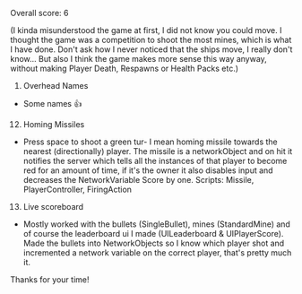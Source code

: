 Overall score: 6

(I kinda misunderstood the game at first, I did not know you could move. I thought the game was a competition to shoot the most mines, which is what I have done. Don't ask how I never noticed that the ships move, I really don't know... But also I think the game makes more sense this way anyway, without making Player Death, Respawns or Health Packs etc.)

1. Overhead Names
- Some names 👍

12. Homing Missiles
- Press space to shoot a green tur- I mean homing missile towards the nearest (directionally) player. The missile is a networkObject and on hit it notifies the server which tells all the instances of that player to become red for an amount of time, if it's the owner it also disables input and decreases the NetworkVariable Score by one. Scripts: Missile, PlayerController, FiringAction

13. Live scoreboard
- Mostly worked with the bullets (SingleBullet), mines (StandardMine) and of course the leaderboard ui I made (UILeaderboard & UIPlayerScore). Made the bullets into NetworkObjects so I know which player shot and incremented a network variable on the correct player, that's pretty much it. 

Thanks for your time!
